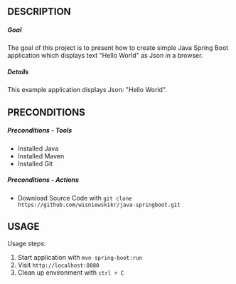 DESCRIPTION
-----------

##### Goal
The goal of this project is to present how to create simple Java Spring Boot application which displays text "Hello World" as Json in a browser.

##### Details
This example application displays Json: "Hello World".


PRECONDITIONS
-------------

##### Preconditions - Tools
* Installed Java
* Installed Maven
* Installed Git

##### Preconditions - Actions
* Download Source Code with `git clone https://github.com/wisniewskikr/java-springboot.git`


USAGE
-----

Usage steps:
1. Start application with `mvn spring-boot:run`
2. Visit `http://localhost:8080`
3. Clean up environment with `ctrl + C`